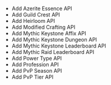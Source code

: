 - Add Azerite Essence API
- Add Guild Crest API
- Add Heirloom API
- Add Modified Crafting API
- Add Mythic Keystone Affix API
- Add Mythic Keystone Dungeon API
- Add Mythic Keystone Leaderboard API
- Add Mythic Raid Leaderboard API
- Add Power Type API
- Add Profession API
- Add PvP Season API
- Add PvP Tier API
